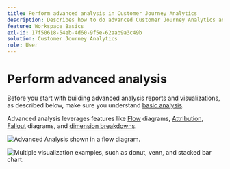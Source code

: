 ```yaml
---
title: Perform advanced analysis in Customer Journey Analytics
description: Describes how to do advanced Customer Journey Analytics analysis in Workspace.
feature: Workspace Basics
exl-id: 17f50618-54eb-4d60-9f5e-62aab9a3c49b
solution: Customer Journey Analytics
role: User
---
```

# Perform advanced analysis

Before you start with building advanced analysis reports and visualizations, as described below, make sure you understand [basic analysis](/help/analysis-workspace/perform-basic-analysis.md).

Advanced analysis leverages features like [Flow](/help/analysis-workspace/visualizations/c-flow/flow.md) diagrams, [Attribution](/help/analysis-workspace/c-panels/attribution.md), [Fallout](/help/analysis-workspace/visualizations/fallout/fallout-flow.md) diagrams, and [dimension breakdowns](/help/components/dimensions/t-breakdown-fa.md).

 ![Advanced Analysis shown in a flow diagram.](assets/cja-adv-analysis1.png)

 ![Multiple visualization examples, such as donut, venn, and stacked bar chart.](assets/cja-adv-analysis2.png)
